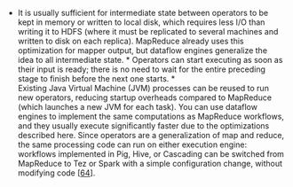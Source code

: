 *  It is usually sufficient for intermediate state between operators to be kept in memory or written
to local disk, which requires less I/O than writing it to HDFS (where it must be replicated to
several machines and written to disk on each replica). MapReduce already uses this optimization
for mapper output, but dataflow engines generalize the idea to all intermediate state. *  Operators can start executing as soon as their input is ready; there is no need to wait for the
entire preceding stage to finish before the next one starts. *  
Existing Java Virtual Machine (JVM) processes can be reused to run new operators, reducing startup
overheads compared to MapReduce (which launches a new JVM for each task). You can use dataflow engines to implement the same computations as MapReduce workflows, and they
usually execute significantly faster due to the optimizations described here. Since operators are a
generalization of map and reduce, the same processing code can run on either execution engine:
workflows implemented in Pig, Hive, or Cascading can be switched from MapReduce to Tez or Spark with
a simple configuration change, without modifying code
[[64](ch10.html#Saha2015dh)].